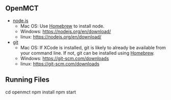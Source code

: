 ## OpenMCT 

* [node.js](https://nodejs.org/en/)
    * Mac OS: Use [Homebrew](https://brew.sh/) to install node.
    * Windows: https://nodejs.org/en/download/
    * linux: https://nodejs.org/en/download/
* [git](https://git-scm.com/)
    * Mac OS: If XCode is installed, git is likely to already be available from your command line. If not, git can be installed using [Homebrew](https://brew.sh/).
    * Windows: https://git-scm.com/downloads
    * linux: https://git-scm.com/downloads

## Running Files
cd openmct
npm install
npm start
